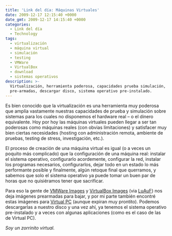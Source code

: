 ```yaml
---
title: 'Link del día: Máquinas Virtuales'
date: 2009-12-17 12:15:40 +0000
date_gmt: 2009-12-17 14:15:40 +0000
categories:
  - Link del día
  - Technology
tags:
  - virtualización
  - máquina virtual
  - simulación
  - testing
  - VMWare
  - VirtualBox
  - download
  - sistemas operativos
description: >-
  Virtualización, herramienta poderosa, capacidades prueba simulación, imagenes
  pre-armadas, descargar disco, sistema operativo pre-instalado.
---
```



Es bien conocido que la virtualización es una herramienta muy poderosa que amplía vastamente nuestras capacidades de prueba y simulación sobre sistemas para los cuales no disponemos el hardware real &ndash; o el dinero equivalente. Hoy por hoy las máquinas virtuales pueden llegar a ser tan poderosas como máquinas reales (con obvias limitaciones) y satisfacer muy bien ciertas necesidades (hosting con administración remota, ambiente de pruebas, testing de stress, investigación, etc.).

El proceso de creación de una máquina virtual es igual (o a veces un poquito más complicado) que la configuración de una máquina real: instalar el sistema operativo, configurarlo acordemente, configurar la red, instalar los programas necesarios, configurarlos, dejar todo en un estado lo más performante posible y finalmente, algún retoque final que querramos, y sabemos que solo el sistema operativo ya puede tomar un buen par de horas que no quisiéramos tener que sacrificar.

Para eso la gente de [VMWare Images](http://www.thoughtpolice.co.uk/vmware/) y [VirtualBox Images](http://virtualbox.wordpress.com/images/) (via [LuAuF](http://luauf.com/2009/10/16/imagenes-de-maquinas-virtuales-para-vmware-y-virtualbox/)) nos deja imágenes prearmadas para bajar, y por mi parte también encontré estas imágenes para [Virtual PC](http://www.microsoft.com/downloads/details.aspx?FamilyID=21eabb90-958f-4b64-b5f1-73d0a413c8ef) (aunque expiran muy prontito). Podemos descargarlas a nuestro disco y una vez ahí, ya tenemos el sistema operativo pre-instalado y a veces con algunas aplicaciones (como es el caso de las de Virtual PC).

_Soy un zorrinito virtual._
